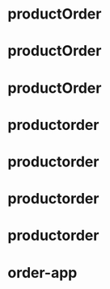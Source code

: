 # productOrder
# productOrder
# productOrder
# productorder
# productorder
# productorder
# productorder
# order-app
